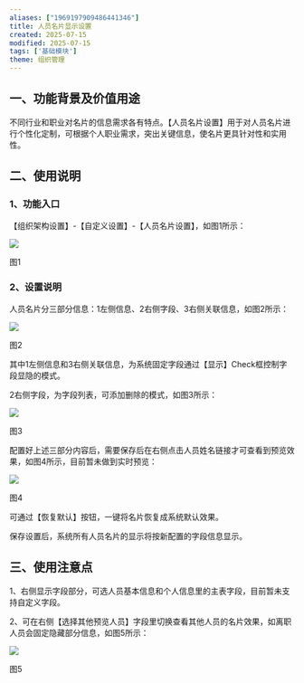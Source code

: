 ```yaml
---
aliases: ["1969197909486441346"]
title: 人员名片显示设置
created: 2025-07-15
modified: 2025-07-15
tags: ['基础模块']
theme: 组织管理
---
```


## **一**、**功能背景及价值用途**

不同行业和职业对名片的信息需求各有特点。【人员名片设置】用于对人员名片进行个性化定制，可根据个人职业需求，突出关键信息，使名片更具针对性和实用性。

## **二**、**使用说明**

### 1、**功能入口**

【组织架构设置】-【自定义设置】-【人员名片设置】，如图1所示：

![](57beec652a0cc4ed65390497ce7b959f.jpg)

图1

### 2、**设置说明**

人员名片分三部分信息：1左侧信息、2右侧字段、3右侧关联信息，如图2所示：

![](c6c6d816fc01f42cf8bc2a79c5a9a3b8.jpg)

图2

其中1左侧信息和3右侧关联信息，为系统固定字段通过【显示】Check框控制字段显隐的模式。

2右侧字段，为字段列表，可添加删除的模式，如图3所示：

![](3a56b23ac14bb636d95649079bf31b87.jpg)

图3

配置好上述三部分内容后，需要保存后在右侧点击人员姓名链接才可查看到预览效果，如图4所示，目前暂未做到实时预览：

![](38312d45f841d018862b2d10c865cd9d.jpg)

图4

可通过【恢复默认】按钮，一键将名片恢复成系统默认效果。

保存设置后，系统所有人员名片的显示将按新配置的字段信息显示。

## **三**、**使用注意点**

1、右侧显示字段部分，可选人员基本信息和个人信息里的主表字段，目前暂未支持自定义字段。

2、可在右侧【选择其他预览人员】字段里切换查看其他人员的名片效果，如离职人员会固定隐藏部分信息，如图5所示：

![](0f688e37084397ef50435482221e86ce.jpg)

图5